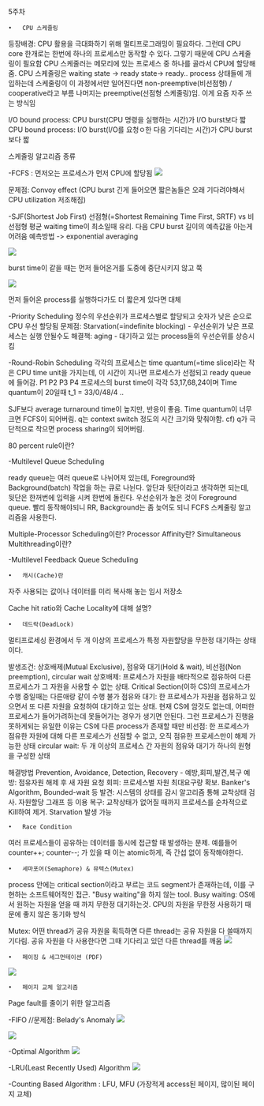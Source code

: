 5주차

	•	CPU 스케줄링

등장배경: CPU 활용을 극대화하기 위해 멀티프로그래밍이 필요하다. 그런데
CPU core 한개로는 한번에 하나의 프로세스만 동작할 수 있다.
그렇기 때문에 CPU 스케줄링이 필요함
CPU 스케줄러는 메모리에 있는 프로세스 중 하나를 골라서 CPU에 할당해줌.
CPU 스케줄링은 waiting state -> ready state-> ready.. process 상태들에 개입하는데
스케줄링이 이 과정에서만 일어진다면 non-preemptive(비선점형) / cooperative라고 부름
나머지는 preemptive(선점형 스케줄링)임. 이게 요즘 자주 쓰는 방식임

I/O bound process: CPU burst(CPU 명령을 실행하는 시간)가 I/O burst보다 짧 
CPU bound process: I/O burst(I/O를 요청ㅇ한 다음 기다리는 시간)가 CPU burst보다 짧

스케줄링 알고리즘 종류

-FCFS : 먼저오는 프로세스가 먼저 CPU에 할당됨
![](img_이제현/FCFS.png)

문제점: Convoy effect (CPU burst 긴게 들어오면 짧은놈들은 오래 기다려야해서 CPU utilization 저조해짐)


-SJF(Shortest Job First)
선점형(=Shortest Remaining Time First, SRTF) vs 비선점형
평균 waiting time이 최소일때 유리. 다음 CPU burst 길이의 예측값을 아는게 어려움
예측방법 -> exponential averaging

![](img_이제현/non-preemptive_SJF.png)

burst time이 같을 때는 먼저 들어온거를 도중에 중단시키지 않고 쭉


![](img_이제현/preemtive_SJF.png)

먼저 들어온 process를 실행하다가도 더 짧은게 있다면 대체


-Priority Scheduling
정수의 우선순위가 프로세스별로 할당되고 숫자가 낮은 순으로 CPU 우선 할당됨
문제점: Starvation(=indefinite blocking) - 우선순위가 낮은 프로세스는 실행 안될수도
해결책: aging - 대기하고 있는 process들의 우선순위를 상승시킴

-Round-Robin Scheduling
각각의 프로세스는 time quantum(=time slice)라는 작은 CPU time unit을 가지는데, 이 시간이 지나면 프로세스가 선점되고 ready queue에 들어감.
P1 P2 P3 P4 프로세스의 burst time이 각각 53,17,68,24이며 Time quantum이 20일때
t_1 = 33/0/48/4 ..

SJF보다 average turnaround time이 높지만, 반응이 좋음. Time quantum이 너무 크면 FCFS이 되어버림. q는 context switch 정도의 시간 크기와 맞춰야함. 
cf) q가 극단적으로 작으면 process sharing이 되어버림.

80 percent rule이란?


-Multilevel Queue Scheduling

ready queue는 여러 queue로 나뉘어져 있는데, Foreground와 Background(batch) 작업을 하는 큐로 나뉜다. 앞단과 뒷단이라고 생각하면 되는데, 뒷단은 한꺼번에 입력을 시켜 한번에 돌린다.
우선순위가 높은 것이 Foreground queue. 빨리 동작해야되니 RR, Background는 좀 늦어도 되니 FCFS 스케줄링 알고리즘을 사용한다.


Multiple-Processor Scheduling이란?
Processor Affinity란?
Simultaneous Multithreading이란?

-Multilevel Feedback Queue Scheduling



	•	캐시(Cache)란

자주 사용되는 값이나 데이터를 미리 복사해 놓는 임시 저장소

Cache hit ratio와 Cache Locality에 대해 설명?


	•	데드락(DeadLock)
멀티프로세싱 환경에서 두 개 이상의 프로세스가 특정 자원할당을 무한정 대기하는 상태이다.

발생조건: 상호배제(Mutual Exclusive), 점유와 대기(Hold & wait), 비선점(Non preemption), circular wait
상호배제: 프로세스가 자원을 배타적으로 점유하여 다른 프로세스가 그 자원을 사용할 수 없는 상태. Critical Section(이하 CS)의 프로세스가 수행 중일때는 다른애랑 같이 수행 불가
점유와 대기: 한 프로세스가 자원을 점유하고 있으면서 또 다른 자원을 요청하여 대기하고 있는 상태. 현재 CS에 암것도 없는데, 어떠한 프로세스가 들어가려하는데 못들어가는 경우가 생기면 안된다. 그런 프로세스가 진행을 못하게되는 유일한 이유는 CS에 다른 process가 존재할 때만
비선점: 한 프로세스가 점유한 자원에 대해 다른 프로세스가 선점할 수 없고, 오직 점유한 프로세스만이 해제 가능한 상태
circular wait: 두 개 이상의 프로세스 간 자원의 점유와 대기가 하나의 원형을 구성한 상태

해결방법
Prevention, Avoidance, Detection, Recovery - 예방,회피,발견,복구
예방: 점유자원 해제 후 새 자원 요청
회피: 프로세스별 자원 최대요구량 확보. Banker's Algorithm, Bounded-wait 등
발견: 시스템의 상태를 감시 알고리즘 통해 교착상태 검사. 자원할당 그래프 등 이용
복구: 교착상태가 없어질 때까지 프로세스를 순차적으로 Kill하여 제거. Starvation 발생 가능



	•	Race Condition

여러 프로세스들이 공유하는 데이터를 동시에 접근할 때 발생하는 문제.
예를들어 counter++; counter--; 가 있을 때 이는 atomic하게, 즉 간섭 없이 동작해야한다.



	•	세마포어(Semaphore) & 뮤텍스(Mutex)

 process 안에는 critical section이라고 부르는 코드 segment가 존재하는데, 이를 구현하는 소프트웨어적인 접근. "Busy waiting"을 하지 않는 tool.
 Busy waiting: OS에서 원하는 자원을 얻을 때 까지 무한정 대기하는것. CPU의 자원을 무한정 사용하기 때문에 좋지 않은 동기화 방식

Mutex: 어떤 thread가 공유 자원을 획득하면 다른 thread는 공유 자원을 다 쓸때까지 기다림. 공유 자원을 다 사용한다면 그때 기다리고 있던 다른 thread를 깨움
![](img_이제현/Mutex.png)



	•	페이징 & 세그먼테이션 (PDF)

![](img_이제현/paging.png)




	•	페이지 교체 알고리즘

Page fault를 줄이기 위한 알고리즘

-FIFO //문제점: Belady's Anomaly
![](img_이제현/page_fifo.png)


![](img_이제현/belady.png)


-Optimal Algorithm
![](img_이제현/page_opt.png)


-LRU(Least Recently Used) Algorithm
![](img_이제현/page_lru.png)


-Counting Based Algorithm : LFU, MFU (가장적게 access된 페이지, 많이된 페이지 교체)




 
